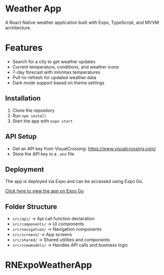 # Weather App

A React Native weather application built with Expo, TypeScript, and MVVM architecture.

# Features

- Search for a city to get weather updates
- Current temperature, conditions, and weather icons
- 7-day forecast with min/max temperatures
- Pull-to-refresh for updated weather data
- Dark mode support based on theme settings

## Installation
1. Clone the repository  
2. Run `npm install` 
3. Start the app with `expo start`

## API Setup
- Get an API key from VisualCrossing: https://www.visualcrossing.com/
- Store the API key in a `.env` file

## Deployment
The app is deployed via Expo and can be accessed using Expo Go.

[Click here to view the app on Expo Go](https://expo.dev/accounts/yogi.267/projects/weatherapp)

## Folder Structure
- `src/api/` → Api call function declaration
- `src/components/` → UI components
- `src/navigation/` → Navigation components
- `src/screens/` → App screens
- `src/shared/` → Shared utilities and components
- `src/viewmodels/` → Handles API calls and business logic
# RNExpoWeatherApp
